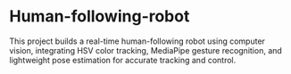 # Human-following-robot
This project builds a real-time human-following robot using computer vision, integrating HSV color tracking, MediaPipe gesture recognition, and lightweight pose estimation for accurate tracking and control.
